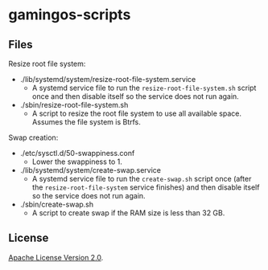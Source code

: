 # gamingos-scripts

## Files

Resize root file system:

- ./lib/systemd/system/resize-root-file-system.service
    - A systemd service file to run the `resize-root-file-system.sh` script once and then disable itself so the service does not run again.
- ./sbin/resize-root-file-system.sh
    - A script to resize the root file system to use all available space. Assumes the file system is Btrfs.

Swap creation:

- ./etc/sysctl.d/50-swappiness.conf
    - Lower the swappiness to 1.
- ./lib/systemd/system/create-swap.service
    - A systemd service file to run the `create-swap.sh` script once (after the `resize-root-file-system` service finishes) and then disable itself so the service does not run again.
- ./sbin/create-swap.sh
    - A script to create swap if the RAM size is less than 32 GB.

## License

[Apache License Version 2.0](LICENSE).
